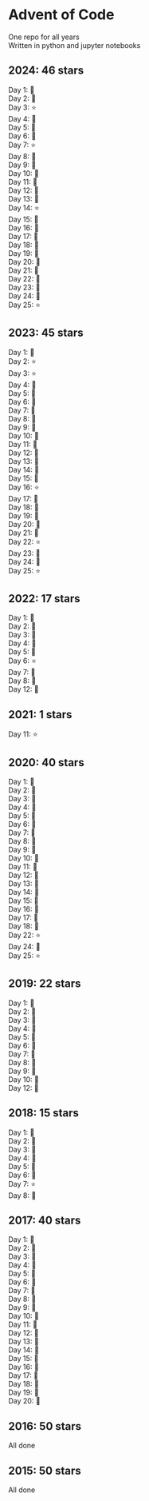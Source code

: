 # Advent of Code
One repo for all years  
Written in python and jupyter notebooks

## 2024: 46 stars
Day 1: :star2:  
Day 2: :star2:  
Day 3: :star:  
Day 4: :star2:  
Day 5: :star2:  
Day 6: :star2:  
Day 7: :star:  
Day 8: :star2:  
Day 9: :star2:  
Day 10: :star2:  
Day 11: :star2:  
Day 12: :star2:  
Day 13: :star2:  
Day 14: :star:  
Day 15: :star2:  
Day 16: :star2:  
Day 17: :star2:  
Day 18: :star2:  
Day 19: :star2:  
Day 20: :star2:  
Day 21: :star2:  
Day 22: :star2:  
Day 23: :star2:  
Day 24: :star2:  
Day 25: :star:  

## 2023: 45 stars
Day 1: :star2:  
Day 2: :star:  
Day 3: :star:  
Day 4: :star2:  
Day 5: :star2:  
Day 6: :star2:  
Day 7: :star2:  
Day 8: :star2:  
Day 9: :star2:  
Day 10: :star2:  
Day 11: :star2:  
Day 12: :star2:  
Day 13: :star2:  
Day 14: :star2:  
Day 15: :star2:  
Day 16: :star:  
Day 17: :star2:  
Day 18: :star2:  
Day 19: :star2:  
Day 20: :star2:  
Day 21: :star2:  
Day 22: :star:  
Day 23: :star2:  
Day 24: :star2:  
Day 25: :star:  

## 2022: 17 stars
Day 1: :star2:  
Day 2: :star2:  
Day 3: :star2:  
Day 4: :star2:  
Day 5: :star2:  
Day 6: :star:  
Day 7: :star2:  
Day 8: :star2:  
Day 12: :star2:  

## 2021: 1 stars
Day 11: :star:  

## 2020: 40 stars
Day 1: :star2:  
Day 2: :star2:  
Day 3: :star2:  
Day 4: :star2:  
Day 5: :star2:  
Day 6: :star2:  
Day 7: :star2:  
Day 8: :star2:  
Day 9: :star2:  
Day 10: :star2:  
Day 11: :star2:  
Day 12: :star2:  
Day 13: :star2:  
Day 14: :star2:  
Day 15: :star2:  
Day 16: :star2:  
Day 17: :star2:  
Day 18: :star2:  
Day 22: :star:  
Day 24: :star2:  
Day 25: :star:  

## 2019: 22 stars
Day 1: :star2:  
Day 2: :star2:  
Day 3: :star2:  
Day 4: :star2:  
Day 5: :star2:  
Day 6: :star2:  
Day 7: :star2:  
Day 8: :star2:  
Day 9: :star2:  
Day 10: :star2:  
Day 12: :star2:  

## 2018: 15 stars
Day 1: :star2:  
Day 2: :star2:  
Day 3: :star2:  
Day 4: :star2:  
Day 5: :star2:  
Day 6: :star2:  
Day 7: :star:  
Day 8: :star2:  

## 2017: 40 stars
Day 1: :star2:  
Day 2: :star2:  
Day 3: :star2:  
Day 4: :star2:  
Day 5: :star2:  
Day 6: :star2:  
Day 7: :star2:  
Day 8: :star2:  
Day 9: :star2:  
Day 10: :star2:  
Day 11: :star2:  
Day 12: :star2:  
Day 13: :star2:  
Day 14: :star2:  
Day 15: :star2:  
Day 16: :star2:  
Day 17: :star2:  
Day 18: :star2:  
Day 19: :star2:  
Day 20: :star2:  

## 2016: 50 stars
All done

## 2015: 50 stars
All done


